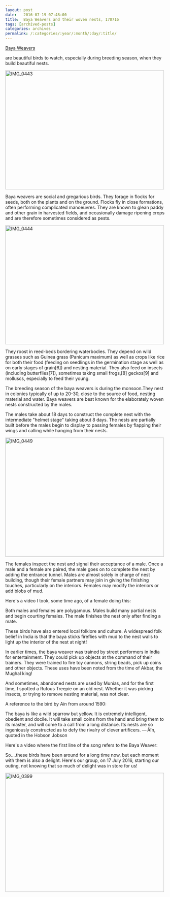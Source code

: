 ```yaml
---
layout: post
date:	2016-07-19 07:48:00
title:  Baya Weavers and their woven nests, 170716
tags: [archived-posts]
categories: archives
permalink: /:categories/:year/:month/:day/:title/
---
```

<a href="https://en.wikipedia.org/wiki/Baya_weaver"> Baya Weavers </a>

are beautiful birds to watch, especially during breeding season, when they build beautiful nests.

<a data-flickr-embed="true" href="https://www.flickr.com/photos/86494503@N00/28383405565/in/album-72157670502101921/" title="IMG_0443"><img src="https://c6.staticflickr.com/9/8652/28383405565_88888f2b2f.jpg" width="500" height="375" alt="IMG_0443"></a>

Baya weavers are social and gregarious birds. They forage in flocks for seeds, both on the plants and on the ground. Flocks fly in close formations, often performing complicated manoeuvres. They are known to glean paddy and other grain in harvested fields, and occasionally damage ripening crops and are therefore sometimes considered as pests.

<a data-flickr-embed="true" href="https://www.flickr.com/photos/86494503@N00/28383408205/in/album-72157670502101921/" title="IMG_0444"><img src="https://c6.staticflickr.com/9/8863/28383408205_955cd37860.jpg" width="500" height="375" alt="IMG_0444"></a>

They roost in reed-beds bordering waterbodies. They depend on wild grasses such as Guinea grass (Panicum maximum) as well as crops like rice for both their food (feeding on seedlings in the germination stage as well as on early stages of grain[6]) and nesting material. They also feed on insects (including butterflies[7]), sometimes taking small frogs,[8] geckos[9] and molluscs, especially to feed their young.

The breeding season of the baya weavers is during the monsoon.They nest in colonies typically of up to 20-30, close to the source of food, nesting material and water. Baya weavers are best known for the elaborately woven nests constructed by the males.

The males take about 18 days to construct the complete nest with the intermediate "helmet stage" taking about 8 days. The nests are partially built before the males begin to display to passing females by flapping their wings and calling while hanging from their nests. 

<a data-flickr-embed="true" href="https://www.flickr.com/photos/86494503@N00/28383414775/in/album-72157670502101921/" title="IMG_0449"><img src="https://c8.staticflickr.com/9/8827/28383414775_ab00ec0b1f.jpg" width="500" height="375" alt="IMG_0449"></a>

The females inspect the nest and signal their acceptance of a male. Once a male and a female are paired, the male goes on to complete the nest by adding the entrance tunnel. Males are almost solely in charge of nest building, though their female partners may join in giving the finishing touches, particularly on the interiors. Females may modify the interiors or add blobs of mud.

Here's a video I took, some time ago, of a female doing this:

<lj-embed id="1414"/>

Both males and females are polygamous. Males build many partial nests and begin courting females. The male finishes the nest only after finding a mate. 

These birds have also entered local folklore and culture. A widespread folk belief in India is that the baya sticks fireflies with mud to the nest walls to light up the interior of the nest at night! 

In earlier times, the baya weaver was trained by street performers in India for entertainment. They could pick up objects at the command of their trainers. They were trained to fire toy cannons, string beads, pick up coins and other objects. These uses have been noted from the time of Akbar, the Mughal king!

And sometimes, abandoned nests are used by Munias, and for the first time, I spotted a Rufous Treepie on an old nest. Whether it was picking insects, or trying to remove nesting material, was not clear.

<lj-embed id="1415"/>

A reference to the bird by Ain from around 1590:

The baya is like a wild sparrow but yellow. It is extremely intelligent, obedient and docile. It will take small coins from the hand and bring them to its master, and will come to a call from a long distance. Its nests are so ingeniously constructed as to defy the rivalry of clever artificers.
— Āīn, quoted in the Hobson Jobson


Here's a video where the first line of the song refers to the Baya Weaver:

<lj-embed id="1416"/>

So....these birds have been around for a long time now, but each moment with them is also a delight. Here's our group, on 17 July 2016, starting our outing, not knowing that so much of delight was in store for us!

<a data-flickr-embed="true" href="https://www.flickr.com/photos/86494503@N00/28278490392/in/album-72157670502101921/" title="IMG_0399"><img src="https://c1.staticflickr.com/9/8567/28278490392_52a09fe0c1.jpg" width="500" height="375" alt="IMG_0399"></a>
